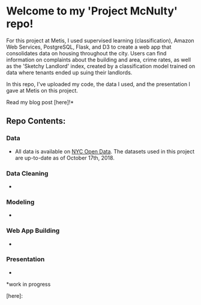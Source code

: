 # Welcome to my 'Project McNulty' repo!   

For this project at Metis, I used supervised learning (classification), Amazon Web Services, PostgreSQL, Flask, and D3 to create a web app that consolidates data on housing throughout the city. Users can find information on complaints about the building and area, crime rates, as well as the 'Sketchy Landlord' index, created by a classification model trained on data where tenants ended up suing their landlords.

In this repo, I've uploaded my code, the data I used, and the presentation I gave at Metis on this project.  
  
Read my blog post [here]!*
  
## Repo Contents:   

### Data
* All data is available on [NYC Open Data]. The datasets used in this project are up-to-date as of October 17th, 2018.

### Data Cleaning
*     
  
### Modeling
*   

### Web App Building
*

### Presentation
* 

*work in progress


[here]: 

[NYC Open Data]: https://opendata.cityofnewyork.us/
